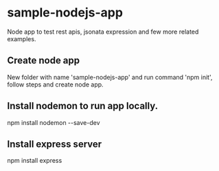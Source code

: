 # sample-nodejs-app
Node app to test rest apis, jsonata expression and few more related examples.

## Create node app
New folder with name 'sample-nodejs-app' and run command 'npm init', follow steps and create node app.

## Install nodemon to run app locally.
npm install nodemon --save-dev

## Install express server
npm install express

